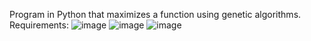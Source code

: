 Program in Python that maximizes a function using genetic algorithms.
Requirements:
![image](https://github.com/adelp13/Tema-Algoritmi-Genetici/assets/116973684/b08c78ca-e3a3-4896-892e-4dce0c3f5278)
![image](https://github.com/adelp13/Tema-Algoritmi-Genetici/assets/116973684/6dbf103a-71f1-431a-bd73-26dc04d73101)
![image](https://github.com/adelp13/Tema-Algoritmi-Genetici/assets/116973684/94d35179-e198-423b-ae5d-f688b643037a)


